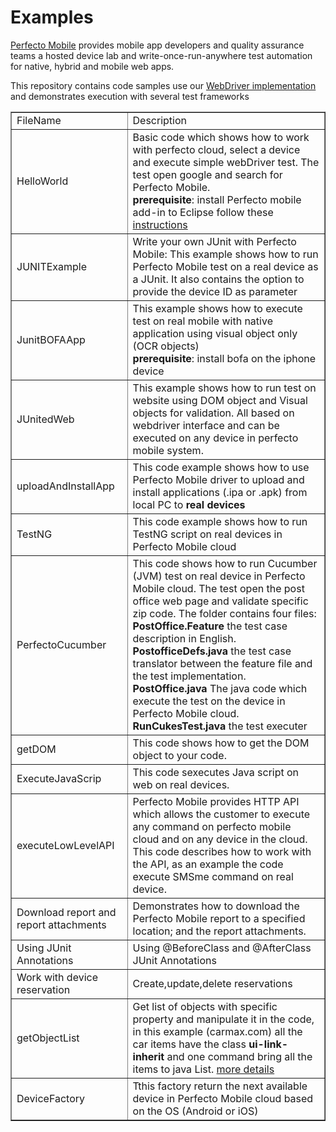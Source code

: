 Examples
========

<a href="http://www.perfectomobile.com/">Perfecto Mobile</a> provides mobile app developers and quality assurance teams a hosted device lab and write-once-run-anywhere test automation for native, hybrid and mobile web apps. 

This repository contains code samples use our <a href="http://help.perfectomobile.com/article/AA-02326/">WebDriver implementation</a> and demonstrates execution with several test frameworks

<table border="1">
<tr>
<td>FileName</td>
<td>Description</td>
</tr>
<tr>
<td>HelloWorld</td>
<td>
Basic code which shows how to work with perfecto cloud, select a device and execute simple webDriver test.
The test open google and search for Perfecto Mobile.
    <br><b>prerequisite</b>: install Perfecto mobile add-in to Eclipse follow these <a href="http://help.perfectomobile.com/article/AA-02275/259/Guides-Documentation/Selenium/MobileCloud-WebDriver-MobileCloud-for-Eclipse-December-2013.html/">instructions</a>
 
</td>
</tr>
<tr>
<td>JUNITExample</td>
<td>
    Write your own JUnit with Perfecto Mobile:
    This example shows how to run Perfecto Mobile test on a real device as a JUnit.
    It also contains the option to provide the device ID as parameter
</td>
</tr>
<tr>
<td>JunitBOFAApp</td>
<td>
    This example shows how to execute test on real mobile with native application using visual object only (OCR objects)
    <br><b>prerequisite</b>: install bofa on the iphone device
</td>
</tr>
<tr>
<td>JUnitedWeb</td>
<td>
    This example shows how to run test on website using DOM object and Visual objects for validation. All based on webdriver interface and can be executed on any device in perfecto mobile system.
</td>
</tr>
<tr>
<td>uploadAndInstallApp</td>
<td>
    This code example shows how to use Perfecto Mobile driver to upload and install applications (.ipa or .apk) from local PC to <b>real devices</b> 
</td>
</tr>
<tr>
<td>TestNG</td>
<td>
    This code example shows how to run TestNG script on real devices in Perfecto Mobile cloud
</tr>
<tr>
<td>PerfectoCucumber</td>
<td>
    This code shows how to run Cucumber (JVM) test on real device in Perfecto Mobile cloud.
    The test open the post office web page and validate specific zip code.  
    The folder contains four files:<br>
    <b>PostOffice.Feature</b> the test case description in English. <br>
    <b>PostofficeDefs.java</b> the test case translator between the feature file and the test implementation. <br>
    <b>PostOffice.java</b> The java code which execute the test on the device in Perfecto Mobile cloud. <br>
    <b>RunCukesTest.java</b> the test executer  
</tr>
 <tr>
<td>getDOM</td>
<td>
    This code shows how to get the DOM object to your code.
</tr>
 <tr>
<td>ExecuteJavaScrip</td>
<td>
    This code sexecutes Java script on web on real devices.
</tr>
<td>executeLowLevelAPI </td>
<td>
    Perfecto Mobile provides HTTP API which allows the customer to execute any command on perfecto mobile cloud and on any device in the cloud.
    This code describes how to work with the API, as an example the code execute SMSme command on real device.
</td>    
</tr>
<tr>
<td> Download report and report attachments</td>
<td>
    Demonstrates how to download the Perfecto Mobile report to a specified location; and the report attachments.
</td>
</tr>
<tr>
<td> Using JUnit Annotations</td>
<td>
    Using @BeforeClass and @AfterClass JUnit Annotations
</td>
</tr>
<tr>
<td> Work with device reservation</td>
<td>
   Create,update,delete reservations
</td>
</tr>
<tr>
<td> getObjectList</td>
<td>
Get list of objects with specific property and manipulate it in the code, in this example (carmax.com) all the car items have the class <b>ui-link-inherit</b> and one command bring all the items to java List.
 <a href="http://blog.perfectomobile.com/2014/03/20/1872/">more details</a>
</td>
</tr>
<tr>
<td>DeviceFactory</td>
<td>
Tthis factory return the next available device in Perfecto Mobile cloud based on the OS (Android or iOS)
</td>
</tr>
</table>
